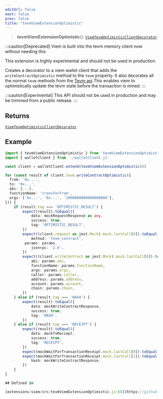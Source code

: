 ```yaml
---
editUrl: false
next: false
prev: false
title: "tevmViemExtensionOptimistic"
---
```


> **tevmViemExtensionOptimistic**(): [`ViemTevmOptimisticClientDecorator`](/reference/tevm/viem/type-aliases/viemtevmoptimisticclientdecorator/)

:::caution[Deprecated]
Viem is built into the tevm memory client now without needing this

This extension is highly experimental and should not be used in production.

Creates a decorator to a viem wallet client that adds the `writeContractOptimistic` method to the `tevm` property.
It also decorates all the normal `tevm` methods from the [Tevm api](https://tevm.sh/generated/tevm/api/type-aliases/tevm/)
This enables viem to optimistically update the tevm state before the transaction is mined.
:::

:::caution[Experimental]
This API should not be used in production and may be trimmed from a public release.
:::

## Returns

[`ViemTevmOptimisticClientDecorator`](/reference/tevm/viem/type-aliases/viemtevmoptimisticclientdecorator/)

## Example

```ts
import { tevmViemExtensionOptimistic } from 'tevmViemExtensionOptimistic'
import { walletClient } from './walletClient.js'

const client = walletClient.extend(tevmViemExtensionOptimistic())

for (const result of client.tevm.writeContractOptimistic({
  from: '0x...',
  to: '0x...',
  abi: [...],
  functionName: 'transferFrom',
  args: ['0x...', '0x...', '1000000000000000000'],
})) {
	if (result.tag === 'OPTIMISTIC_RESULT') {
		expect(result).toEqual({
			data: mockRequestResponse as any,
			success: true,
			tag: 'OPTIMISTIC_RESULT',
		})
		expect((client.request as jest.Mock).mock.lastCall[0]).toEqual({
			method: 'tevm_contract',
         params: params,
			jsonrpc: '2.0',
		})
		expect((client.writeContract as jest.Mock).mock.lastCall[0]).toEqual({
			abi: params.abi,
			functionName: params.functionName,
			args: params.args,
			caller: params.caller,
			address: params.address,
			account: params.account,
			chain: params.chain,
		})
	} else if (result.tag === 'HASH') {
		expect(result).toEqual({
			data: mockWriteContractResponse,
			success: true,
			tag: 'HASH',
		})
	} else if (result.tag === 'RECEIPT') {
		expect(result).toEqual({
			data: mockTxReciept,
			success: true,
			tag: 'RECEIPT',
		})
		expect(mockWaitForTransactionReceipt.mock.lastCall[0]).toEqual(client)
		expect(mockWaitForTransactionReceipt.mock.lastCall[1]).toEqual({
			hash: mockWriteContractResponse,
		})
	}
}

## Defined in

[extensions/viem/src/tevmViemExtensionOptimistic.js:66](https://github.com/evmts/tevm-monorepo/blob/main/extensions/viem/src/tevmViemExtensionOptimistic.js#L66)
